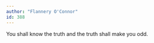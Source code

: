 ```yaml
---
author: "Flannery O'Connor"
id: 388
---
```


You shall know the truth and the truth shall make you odd.
